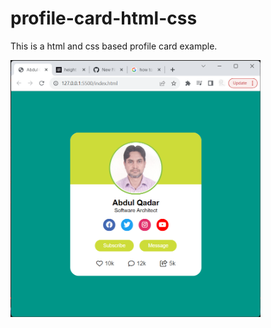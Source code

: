 # profile-card-html-css
This is a html and css based profile card example.

<img src="images/profile-card-output.png" width="400px" />
